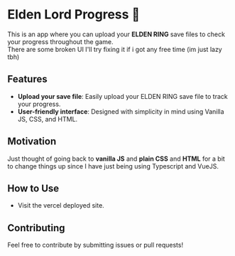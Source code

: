 # Elden Lord Progress 👑

This is an app where you can upload your **ELDEN RING** save files to check your progress throughout the game.<br>
There are some broken UI I'll try fixing it if i got any free time (im just lazy tbh)

## Features

- **Upload your save file**: Easily upload your ELDEN RING save file to track your progress.
- **User-friendly interface**: Designed with simplicity in mind using Vanilla JS, CSS, and HTML.

## Motivation

Just thought of going back to **vanilla JS** and **plain CSS** and **HTML** for a bit to change things up since I have just being using Typescript and VueJS.

## How to Use

- Visit the vercel deployed site.

## Contributing

Feel free to contribute by submitting issues or pull requests!
